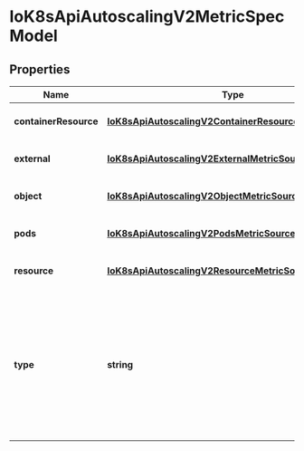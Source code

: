 # IoK8sApiAutoscalingV2MetricSpecModel

## Properties

Name | Type | Description | Notes
------------ | ------------- | ------------- | -------------
**containerResource** | [**IoK8sApiAutoscalingV2ContainerResourceMetricSource**](IoK8sApiAutoscalingV2ContainerResourceMetricSource.md) |  | [optional] [default to undefined]
**external** | [**IoK8sApiAutoscalingV2ExternalMetricSource**](IoK8sApiAutoscalingV2ExternalMetricSource.md) |  | [optional] [default to undefined]
**object** | [**IoK8sApiAutoscalingV2ObjectMetricSource**](IoK8sApiAutoscalingV2ObjectMetricSource.md) |  | [optional] [default to undefined]
**pods** | [**IoK8sApiAutoscalingV2PodsMetricSource**](IoK8sApiAutoscalingV2PodsMetricSource.md) |  | [optional] [default to undefined]
**resource** | [**IoK8sApiAutoscalingV2ResourceMetricSource**](IoK8sApiAutoscalingV2ResourceMetricSource.md) |  | [optional] [default to undefined]
**type** | **string** | type is the type of metric source.  It should be one of \&quot;ContainerResource\&quot;, \&quot;External\&quot;, \&quot;Object\&quot;, \&quot;Pods\&quot; or \&quot;Resource\&quot;, each mapping to a matching field in the object. Note: \&quot;ContainerResource\&quot; type is available on when the feature-gate HPAContainerMetrics is enabled | [default to undefined]


